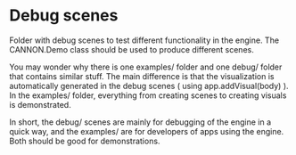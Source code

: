 # Debug scenes

Folder with debug scenes to test different functionality in the engine. The CANNON.Demo class should be used to produce different scenes.

You may wonder why there is one examples/ folder and one debug/ folder that contains similar stuff. The main difference is that the visualization is automatically generated in the debug scenes ( using app.addVisual(body) ). In the examples/ folder, everything from creating scenes to creating visuals is demonstrated.

In short, the debug/ scenes are mainly for debugging of the engine in a quick way, and the examples/ are for developers of apps using the engine. Both should be good for demonstrations.